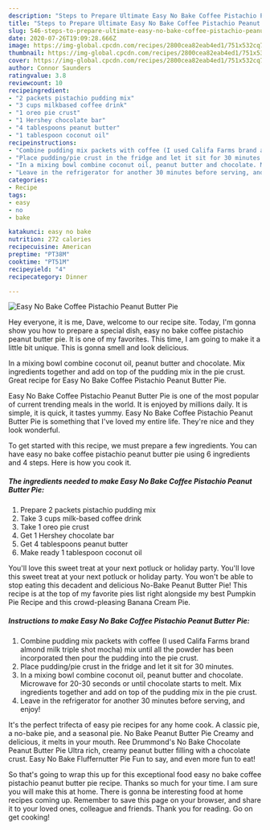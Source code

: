 ```yaml
---
description: "Steps to Prepare Ultimate Easy No Bake Coffee Pistachio Peanut Butter Pie"
title: "Steps to Prepare Ultimate Easy No Bake Coffee Pistachio Peanut Butter Pie"
slug: 546-steps-to-prepare-ultimate-easy-no-bake-coffee-pistachio-peanut-butter-pie
date: 2020-07-26T19:09:28.666Z
image: https://img-global.cpcdn.com/recipes/2800cea82eab4ed1/751x532cq70/easy-no-bake-coffee-pistachio-peanut-butter-pie-recipe-main-photo.jpg
thumbnail: https://img-global.cpcdn.com/recipes/2800cea82eab4ed1/751x532cq70/easy-no-bake-coffee-pistachio-peanut-butter-pie-recipe-main-photo.jpg
cover: https://img-global.cpcdn.com/recipes/2800cea82eab4ed1/751x532cq70/easy-no-bake-coffee-pistachio-peanut-butter-pie-recipe-main-photo.jpg
author: Connor Saunders
ratingvalue: 3.8
reviewcount: 10
recipeingredient:
- "2 packets pistachio pudding mix"
- "3 cups milkbased coffee drink"
- "1 oreo pie crust"
- "1 Hershey chocolate bar"
- "4 tablespoons peanut butter"
- "1 tablespoon coconut oil"
recipeinstructions:
- "Combine pudding mix packets with coffee (I used Califa Farms brand almond milk triple shot mocha) mix until all the powder has been incorporated then pour the pudding into the pie crust."
- "Place pudding/pie crust in the fridge and let it sit for 30 minutes."
- "In a mixing bowl combine coconut oil, peanut butter and chocolate. Microwave for 20-30 seconds or until chocolate starts to melt. Mix ingredients together and add on top of the pudding mix in the pie crust."
- "Leave in the refrigerator for another 30 minutes before serving, and enjoy!"
categories:
- Recipe
tags:
- easy
- no
- bake

katakunci: easy no bake 
nutrition: 272 calories
recipecuisine: American
preptime: "PT38M"
cooktime: "PT51M"
recipeyield: "4"
recipecategory: Dinner

---
```



![Easy No Bake Coffee Pistachio Peanut Butter Pie](https://img-global.cpcdn.com/recipes/2800cea82eab4ed1/751x532cq70/easy-no-bake-coffee-pistachio-peanut-butter-pie-recipe-main-photo.jpg)

Hey everyone, it is me, Dave, welcome to our recipe site. Today, I'm gonna show you how to prepare a special dish, easy no bake coffee pistachio peanut butter pie. It is one of my favorites. This time, I am going to make it a little bit unique. This is gonna smell and look delicious.

In a mixing bowl combine coconut oil, peanut butter and chocolate. Mix ingredients together and add on top of the pudding mix in the pie crust. Great recipe for Easy No Bake Coffee Pistachio Peanut Butter Pie.

Easy No Bake Coffee Pistachio Peanut Butter Pie is one of the most popular of current trending meals in the world. It is enjoyed by millions daily. It is simple, it is quick, it tastes yummy. Easy No Bake Coffee Pistachio Peanut Butter Pie is something that I've loved my entire life. They're nice and they look wonderful.


To get started with this recipe, we must prepare a few ingredients. You can have easy no bake coffee pistachio peanut butter pie using 6 ingredients and 4 steps. Here is how you cook it.

<!--inarticleads1-->

##### The ingredients needed to make Easy No Bake Coffee Pistachio Peanut Butter Pie:

1. Prepare 2 packets pistachio pudding mix
1. Take 3 cups milk-based coffee drink
1. Take 1 oreo pie crust
1. Get 1 Hershey chocolate bar
1. Get 4 tablespoons peanut butter
1. Make ready 1 tablespoon coconut oil


You&#39;ll love this sweet treat at your next potluck or holiday party. You&#39;ll love this sweet treat at your next potluck or holiday party. You won&#39;t be able to stop eating this decadent and delicious No-Bake Peanut Butter Pie! This recipe is at the top of my favorite pies list right alongside my best Pumpkin Pie Recipe and this crowd-pleasing Banana Cream Pie. 

<!--inarticleads2-->

##### Instructions to make Easy No Bake Coffee Pistachio Peanut Butter Pie:

1. Combine pudding mix packets with coffee (I used Califa Farms brand almond milk triple shot mocha) mix until all the powder has been incorporated then pour the pudding into the pie crust.
1. Place pudding/pie crust in the fridge and let it sit for 30 minutes.
1. In a mixing bowl combine coconut oil, peanut butter and chocolate. Microwave for 20-30 seconds or until chocolate starts to melt. Mix ingredients together and add on top of the pudding mix in the pie crust.
1. Leave in the refrigerator for another 30 minutes before serving, and enjoy!


It&#39;s the perfect trifecta of easy pie recipes for any home cook. A classic pie, a no-bake pie, and a seasonal pie. No Bake Peanut Butter Pie Creamy and delicious, it melts in your mouth. Ree Drummond&#39;s No Bake Chocolate Peanut Butter Pie Ultra rich, creamy peanut butter filling with a chocolate crust. Easy No Bake Fluffernutter Pie Fun to say, and even more fun to eat! 

So that's going to wrap this up for this exceptional food easy no bake coffee pistachio peanut butter pie recipe. Thanks so much for your time. I am sure you will make this at home. There is gonna be interesting food at home recipes coming up. Remember to save this page on your browser, and share it to your loved ones, colleague and friends. Thank you for reading. Go on get cooking!

